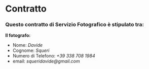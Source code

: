 # Contratto
### Questo contratto di Servizio Fotografico è stipulato tra:
__Il fotografo:__ 
- Nome: _Davide_
- Cognome: _Squeri_
- Numero di Telefono: _+39 338 708 1984_
- email: _squeridavide@gmail.com_ 